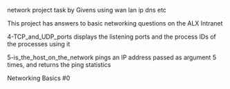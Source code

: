network project task by Givens using wan lan ip dns etc

This project has answers to basic networking questions on the ALX Intranet

4-TCP_and_UDP_ports displays the listening ports and the process IDs of the processes using it

5-is_the_host_on_the_network pings an IP address passed as argument 5 times, and returns the ping statistics


 Networking Basics #0
